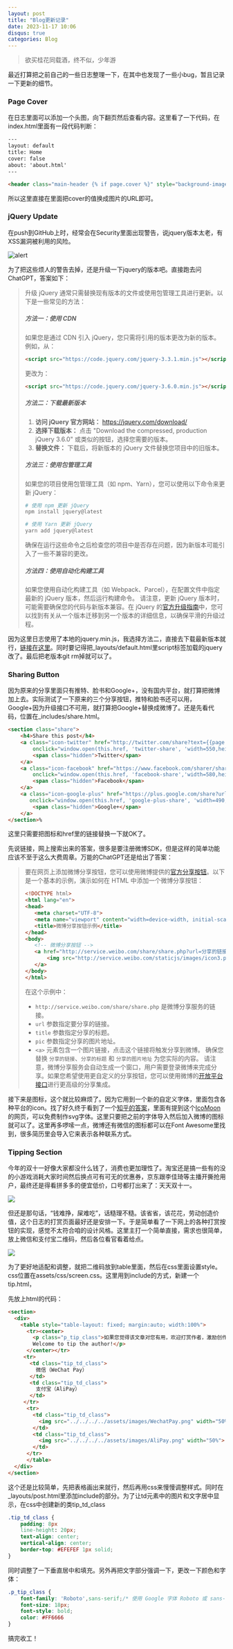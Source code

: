 ```yaml
---
layout: post
title: "Blog更新记录"
date: 2023-11-17 10:06
disqus: true
categories: Blog
---
```


> 欲买桂花同载酒，终不似，少年游



最近打算把之前自己的一些日志整理一下，在其中也发现了一些小bug，暂且记录一下更新的细节。

### Page Cover

在日志里面可以添加一个头图，向下翻页然后查看内容。这里看了一下代码，在index.html里面有一段代码判断：

```html
---
layout: default
title: Home
cover: false
about: 'about.html'
---

<header class="main-header {% if page.cover %}" style="background-image: url({{ page.cover }}) {%else%}no-cover{% endif %}">
```

所以这里直接在里面把cover的值换成图片的URL即可。

### jQuery Update

在push到GitHub上时，经常会在Security里面出现警告，说jquery版本太老，有XSS漏洞被利用的风险。

![alert](../../../../assets/images/vulnerable-alert.png)

为了把这些烦人的警告去掉，还是升级一下jquery的版本吧。直接跑去问ChatGPT，答案如下：

> 升级 jQuery 通常只需替换现有版本的文件或使用包管理工具进行更新。以下是一些常见的方法：
> ##### 方法一：使用 CDN
> 如果您是通过 CDN 引入 jQuery，您只需将引用的版本更改为新的版本。例如，从：
> ```html
> <script src="https://code.jquery.com/jquery-3.3.1.min.js"></script>
> ```
> 更改为：
> ```html
> <script src="https://code.jquery.com/jquery-3.6.0.min.js"></script>
> ```
> ##### 方法二：下载最新版本 
> 1. **访问 jQuery 官方网站：** https://jquery.com/download/
> 2. **选择下载版本：** 点击 "Download the compressed, production jQuery 3.6.0" 或类似的按钮，选择您需要的版本。
> 3. **替换文件：** 下载后，将新版本的 jQuery 文件替换您项目中的旧版本。
> ##### 方法三：使用包管理工具
> 如果您的项目使用包管理工具（如 npm、Yarn），您可以使用以下命令来更新 jQuery：
>
> ```bash
> # 使用 npm 更新 jQuery
> npm install jquery@latest
> 
> # 使用 Yarn 更新 jQuery
> yarn add jquery@latest
> ```
> 确保在运行这些命令之后检查您的项目中是否存在问题，因为新版本可能引入了一些不兼容的更改。
> ##### 方法四：使用自动化构建工具
> 如果您使用自动化构建工具（如 Webpack、Parcel），在配置文件中指定最新的 jQuery 版本，然后运行构建命令。
> 请注意，更新 jQuery 版本时，可能需要确保您的代码与新版本兼容。在 jQuery 的[官方升级指南](https://jquery.com/upgrade-guide/)中，您可以找到有关从一个版本迁移到另一个版本的详细信息，以确保平滑的升级过程。

因为这里日志使用了本地的jquery.min.js，我选择方法二，直接去下载最新版本就行，[链接在这里](https://blog.jquery.com/2023/08/28/jquery-3-7-1-released-reliable-table-row-dimensions/)。同时要记得把_layouts/default.html里script标签加载的jquery改了。最后把老版本git rm掉就可以了。

### Sharing Button

因为原来的分享里面只有推特、脸书和Google+，没有国内平台，就打算把微博加上去。实际测试了一下原来的三个分享按钮，推特和脸书还可以用，Google+因为升级接口不可用，就打算把Google+替换成微博了。还是先看代码，位置在_includes/share.html。

```html
<section class="share">
    <h4>Share this post</h4>
    <a class="icon-twitter" href="http://twitter.com/share?text={{page.title}}&amp;url={{site.domain_name}}{{ page.url }}"
        onclick="window.open(this.href, 'twitter-share', 'width=550,height=235');return false;">
        <span class="hidden">Twitter</span>
    </a>
    <a class="icon-facebook" href="https://www.facebook.com/sharer/sharer.php?u={{site.domain_name}}{{page.url}}"
        onclick="window.open(this.href, 'facebook-share','width=580,height=296');return false;">
        <span class="hidden">Facebook</span>
    </a>
    <a class="icon-google-plus" href="https://plus.google.com/share?url={{site.domain_name}}{{page.url}}"
       onclick="window.open(this.href, 'google-plus-share', 'width=490,height=530');return false;">
        <span class="hidden">Google+</span>
    </a>
</section>%       
```

这里只需要把图标和href里的链接替换一下就OK了。

先说链接，网上搜索出来的答案，很多是要注册微博SDK，但是这样的简单功能应该不至于这么大费周章。万能的ChatGPT还是给出了答案：

> 要在网页上添加微博分享按钮，您可以使用微博提供的[官方分享按钮](http://service.weibo.com/share/share.php)。以下是一个基本的示例，演示如何在 HTML 中添加一个微博分享按钮：
>
> ```html
> <!DOCTYPE html>
> <html lang="en">
> <head>
>    <meta charset="UTF-8">
>    <meta name="viewport" content="width=device-width, initial-scale=1.0">
>    <title>微博分享按钮示例</title>
> </head>
> <body>
>    <!-- 微博分享按钮 -->
>    <a href="http://service.weibo.com/share/share.php?url=分享的链接&amp;title=分享的标题&amp;pic=分享的图片地址" target="_blank">
>        <img src="http://service.weibo.com/staticjs/images/icon3.png" alt="分享到微博" style="border:0;" />
>    </a>
> </body>
> </html>
> ```
>  在这个示例中：
> - `http://service.weibo.com/share/share.php` 是微博分享服务的链接。
> - `url` 参数指定要分享的链接。
> - `title` 参数指定分享的标题。
> - `pic` 参数指定分享的图片地址。
> - `<a>` 元素包含一个图片链接，点击这个链接将触发分享到微博。
> 确保您替换 `分享的链接`、`分享的标题` 和 `分享的图片地址` 为您实际的内容。
> 请注意，微博分享服务会自动生成一个窗口，用户需要登录微博来完成分享。如果您希望使用更自定义的分享按钮，您可以使用微博的[开放平台接口](https://open.weibo.com/wiki/%E5%BE%AE%E5%8D%9AJS-SDK)进行更高级的分享集成。

接下来是图标，这个就比较麻烦了。因为它用到一个新的自定义字体，里面包含各种平台的icon。找了好久终于看到了一个[知乎的答案](https://www.zhihu.com/question/29054543/answer/69536716)，里面有提到这个[IcoMoon](https://icomoon.io/app/#/select)的网页，可以免费制作svg字体。这里只要把之前的字体导入然后加入微博的图标就可以了。这里再多啰嗦一点，微博还有微信的图标都可以在Font Awesome里找到，很多简历里会导入它来表示各种联系方式。

### Tipping Section

今年的双十一好像大家都没什么钱了，消费也更加理性了。淘宝还是搞一些有的没的小游戏消耗大家时间然后换点可有可无的优惠券，京东跟李佳琦等主播开撕抢用户，最终还是得看拼多多的便宜低价，口号都打出来了：天天双十一。

![](../../../../assets/images/v2-690b49d67b3a894ab589489fb05e3c5b_b.gif)

但还是那句话，“钱难挣，屎难吃”，话糙理不糙。该省省，该花花，劳动创造价值，这个日志的打赏页面最好还是安排一下。于是简单看了一下网上的各种打赏按钮的实现，感觉不太符合咱的设计风格。这里主打一个简单直接，需求也很简单，放上微信和支付宝二维码，然后各位看官看着给点。

![](../../../../assets/images/WhubtVH62eAKTD4.gif)

为了更好地适配和调整，就把二维码放到table里面，然后在css里面设置style。css位置在assets/css/screen.css。这里用到include的方式，新建一个tip.html，

先放上html的代码：

```html
<section>
  <div>
    <table style="table-layout: fixed; margin:auto; width:100%">
      <tr><center>
        <p class="p_tip_class">如果您觉得该文章对您有用，欢迎打赏作者，激励创作!<br>
        Welcome to tip the author!</p>
      </center></tr>
     <tr>
       <td class="tip_td_class">
         微信（WeChat Pay）
       </td>
       <td class="tip_td_class">
         支付宝（AliPay）
       </td>
     </tr>
      <tr>
        <td class="tip_td_class">
          <img src="../../../../assets/images/WechatPay.png" width="50%">
        </td>
        <td class="tip_td_class">
          <img src="../../../../assets/images/AliPay.png" width="50%">
        </td>
      </tr>
      </table>
  </div>
</section>
```

这个还是比较简单，先把表格画出来就行，然后再用css来慢慢调整样式。同时在_layouts/post.html里添加include的部分。为了让td元素中的图片和文字居中显示，在css中创建新的类tip_td_class

```css
.tip_td_class {
    padding: 8px
    line-height: 20px;
    text-align: center;
    vertical-align: center;
    border-top: #EFEFEF 1px solid;
}
```

同时调整了一下垂直居中和填充。另外再把文字部分强调一下，更改一下颜色和字体：

```css
.p_tip_class {
    font-family: 'Roboto',sans-serif;/* 使用 Google 字体 Roboto 或 sans-serif */
    font-size: 18px;
    font-style: bold;
    color: #FF6666
}
```

搞完收工！

